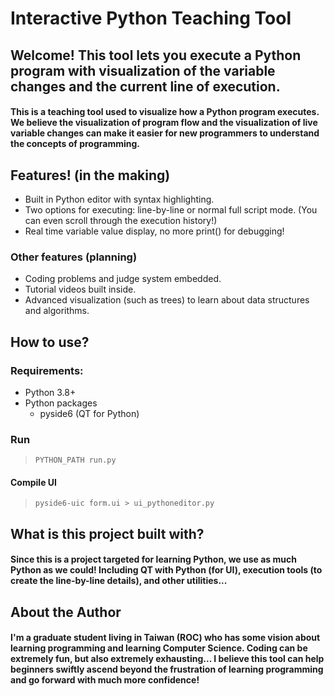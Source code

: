 # Interactive Python Teaching Tool

## Welcome! This tool lets you execute a Python program with visualization of the **variable changes** and the **current line of execution**.

#### This is a teaching tool used to visualize how a Python program executes. We believe the visualization of program flow and the visualization of live variable changes can make it easier for new programmers to understand the concepts of programming.

## Features! (in the making)
- Built in Python editor with syntax highlighting.
- Two options for executing: line-by-line or normal full script mode. (You can even scroll through the execution history!)
- Real time variable value display, no more print() for debugging!

### Other features (planning)
- Coding problems and judge system embedded.
- Tutorial videos built inside.
- Advanced visualization (such as trees) to learn about data structures and algorithms.

## How to use?

### Requirements:
- Python 3.8+
- Python packages
    - pyside6 (QT for Python)

### Run
> ```PYTHON_PATH run.py```

#### Compile UI
> ```pyside6-uic form.ui > ui_pythoneditor.py```

## What is this project built with?

#### Since this is a project targeted for learning Python, we use as much Python as we could! Including QT with Python (for UI), execution tools (to create the line-by-line details), and other utilities... 

## About the Author

#### I'm a graduate student living in Taiwan (ROC) who has some vision about learning programming and learning Computer Science. Coding can be extremely fun, but also extremely exhausting... I believe this tool can help beginners swiftly ascend beyond the frustration of learning programming and go forward with much more confidence!